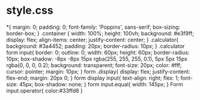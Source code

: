# style.css
*{
margin: 0;
padding: 0;
font-family: 'Poppins', sans-serif;            box-sizing: border-box;
 }
.container {
width: 100%;
height: 100vh;
background: #e3f9ff;
display: flex;
align-items: center;
justify-content: center;
}
.calculator{
background: #3a4452;
padding: 20px;
border-radius: 10px;
}
.calculator form input{
border: 0;
outline: 0;
width: 60px;
height: 60px;
border-radius: 10px;
box-shadow: -8px -8px 15px rgba(255, 255, 255, 0.1), 5px 5px 15px rgba(0, 0, 0, 0.2);
background: transparent;
font-size: 20px;
color: #fff;
cursor: pointer;
margin: 10px;
}
form .display{
display: flex;
justify-content: flex-end;
margin: 20px 0;
}
form display input{
text-align: right;
flex: 1;
font-size: 45px;
box-shadow: none;
 }
form input.equal{
width: 145px;
}
Form input.operator{
color:#33ffd8
}
